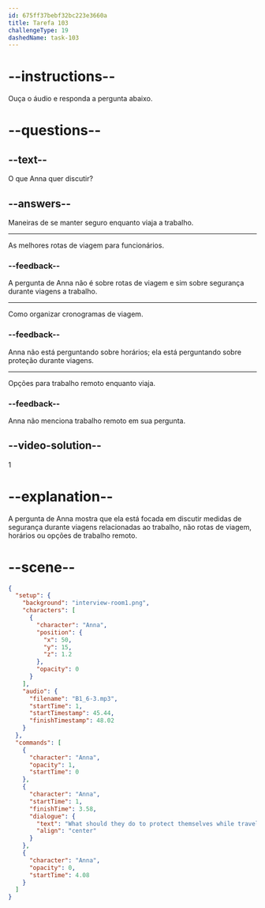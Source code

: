 ```yaml
---
id: 675ff37bebf32bc223e3660a
title: Tarefa 103
challengeType: 19
dashedName: task-103
---
```


<!-- (Audio) Anna: What should they do to protect themselves while traveling for work? -->

# --instructions--

Ouça o áudio e responda a pergunta abaixo.

# --questions--

## --text--

O que Anna quer discutir?

## --answers--

Maneiras de se manter seguro enquanto viaja a trabalho.

---

As melhores rotas de viagem para funcionários.

### --feedback--

A pergunta de Anna não é sobre rotas de viagem e sim sobre segurança durante viagens a trabalho.

---

Como organizar cronogramas de viagem.

### --feedback--

Anna não está perguntando sobre horários; ela está perguntando sobre proteção durante viagens.

---

Opções para trabalho remoto enquanto viaja.

### --feedback--

Anna não menciona trabalho remoto em sua pergunta.

## --video-solution--

1

# --explanation--

A pergunta de Anna mostra que ela está focada em discutir medidas de segurança durante viagens relacionadas ao trabalho, não rotas de viagem, horários ou opções de trabalho remoto.

# --scene--

 ```json
 {
   "setup": {
     "background": "interview-room1.png",
     "characters": [
       {
         "character": "Anna",
         "position": {
           "x": 50,
           "y": 15,
           "z": 1.2
         },
         "opacity": 0
       }
     ],
     "audio": {
       "filename": "B1_6-3.mp3",
       "startTime": 1,
       "startTimestamp": 45.44,
       "finishTimestamp": 48.02
     }
   },
   "commands": [
     {
       "character": "Anna",
       "opacity": 1,
       "startTime": 0
     },
     {
       "character": "Anna",
       "startTime": 1,
       "finishTime": 3.58,
       "dialogue": {
         "text": "What should they do to protect themselves while traveling for work?",
         "align": "center"
       }
     },
     {
       "character": "Anna",
       "opacity": 0,
       "startTime": 4.08
     }
   ]
 }
```

